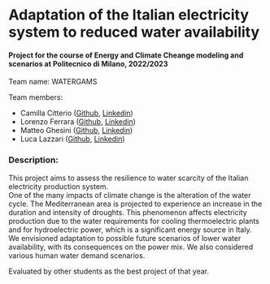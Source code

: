 <h1 align="left"> Adaptation of the Italian electricity system to reduced water availability </h1>

<h4 align="left">Project for the course of Energy and Climate Cheange modeling and scenarios at Politecnico di Milano, 2022/2023</h4>

<p align="left"> Team name: WATERGAMS </p>

<p align="left"> Team members:
<ul>
  <li>Camilla Citterio (<a href="https://github.com/CamiCit/" target="_blank">Github</a>, <a href="https://www.linkedin.com/in/ /" target="_blank">Linkedin</a>)</li>
  <li>Lorenzo Ferrara (<a href="https://github.com/lorenzoferrara/" target="_blank">Github</a>, <a href="https://www.linkedin.com/in/lorenzo-ferrara-567211244/" target="_blank">Linkedin</a>) </li> 
  <li>Matteo Ghesini (<a href="https://github.com/MatteoGhesini/" target="_blank">Github</a>, <a href="https://www.linkedin.com/in/matteo-ghesini-223084210" target="_blank">Linkedin</a>)</li>
  <li>Luca Lazzari (<a href="https://github.com/Lukelazza/" target="_blank">Github</a>, <a href="https://www.linkedin.com/in/ /" target="_blank">Linkedin</a>)</li>
</ul>
</p>

<h3 align="left">Description:</h3>
<p align="left">This project aims to assess the resilience to water scarcity of the Italian electricity production system.<br>
One of the many impacts of climate change is the alteration of the water cycle. The Mediterranean area is projected to experience an increase in the duration and intensity of droughts.
This phenomenon affects electricity production due to the water requirements for cooling thermoelectric plants and for hydroelectric power, which is a significant energy source in Italy. <br>
We envisioned adaptation to possible future scenarios of lower water availability, with its consequences on the power mix. We also considered various human water demand scenarios. </p>

<p align="left">Evaluated by other students as the best project of that year. </p>
